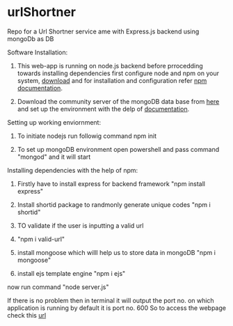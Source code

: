 # urlShortner
Repo for a Url Shortner service ame with Express.js backend using mongoDb as DB


Software Installation:

1. This web-app is running on node.js backend before prrocedding towards installing dependencies first configure node and npm on your system, [download](https://nodejs.org/en/download/) and for installation and configuration refer [npm documentation](https://docs.npmjs.com/downloading-and-installing-node-js-and-npm).

2. Download the community server of the mongoDB data base from [here](https://www.mongodb.com/try/download/community) and set up the environment with the delp of [documentation](http://mongodb.github.io/node-mongodb-native/3.4/quick-start/quick-start/).




Setting up working enviornment:

1. To initiate nodejs run followig command
  npm init

2. To set up mongoDB environment open powershell and pass command "mongod" and it will start        


Installing dependencies with the help of npm:

1. Firstly have to install express for backend framework 
  "npm install express"
  
2. Install shortid package to randmonly generate unique codes
   "npm i shortid"
3. TO validate if the user is inputting a valid url 
4. "npm i valid-url"
  
4. install mongoose which willl help us to store data in mongoDB
  "npm i mongoose"
  
5. install ejs template engine 
  "npm i ejs"
  
now run command "node server.js"


If there is no problem then in terminal it will output the port no. on which application is running by default it is port no. 600
So to access the webpage check this [url](http://localhost:600/)
